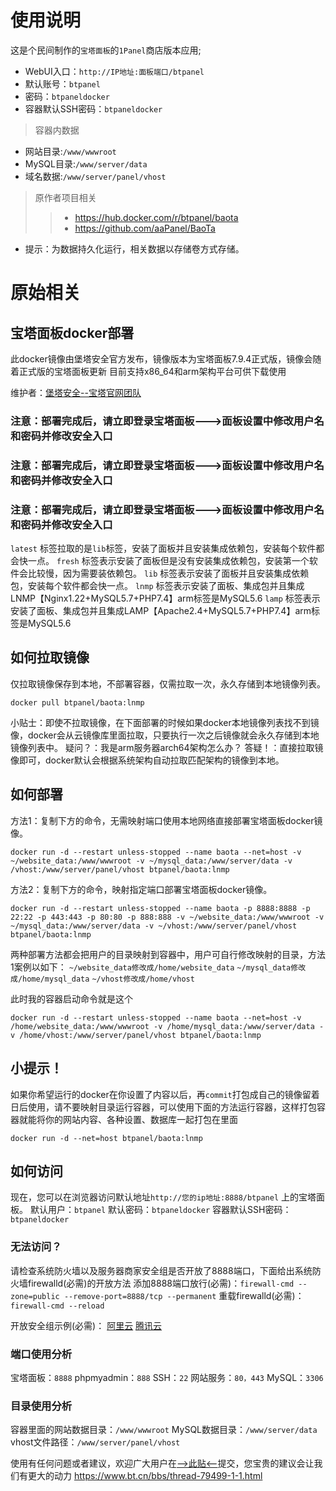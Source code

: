 # 使用说明

这是个民间制作的`宝塔面板`的`1Panel`商店版本应用;

- WebUI入口：`http://IP地址:面板端口/btpanel`
- 默认账号：`btpanel`
- 密码：`btpaneldocker`
- 容器默认SSH密码：`btpaneldocker`

> 容器内数据
- 网站目录:`/www/wwwroot`
- MySQL目录:`/www/server/data`
- 域名数据:`/www/server/panel/vhost`


> 原作者项目相关
>> - https://hub.docker.com/r/btpanel/baota
>> - https://github.com/aaPanel/BaoTa

- 提示：为数据持久化运行，相关数据以存储卷方式存储。


# 原始相关
## 宝塔面板docker部署

此docker镜像由堡塔安全官方发布，镜像版本为宝塔面板7.9.4正式版，镜像会随着正式版的宝塔面板更新
目前支持x86_64和arm架构平台可供下载使用

维护者：[堡塔安全--宝塔官网团队](https://www.bt.cn/bbs/thread-79499-1-1.html)

### 注意：部署完成后，请立即登录宝塔面板--->面板设置中修改用户名和密码并修改安全入口

### 注意：部署完成后，请立即登录宝塔面板--->面板设置中修改用户名和密码并修改安全入口

### 注意：部署完成后，请立即登录宝塔面板--->面板设置中修改用户名和密码并修改安全入口

`latest` 标签拉取的是`lib`标签，安装了面板并且安装集成依赖包，安装每个软件都会快一点。
`fresh` 标签表示安装了面板但是没有安装集成依赖包，安装第一个软件会比较慢，因为需要装依赖包。
`lib` 标签表示安装了面板并且安装集成依赖包，安装每个软件都会快一点。
`lnmp` 标签表示安装了面板、集成包并且集成LNMP【Nginx1.22+MySQL5.7+PHP7.4】arm标签是MySQL5.6
`lamp` 标签表示安装了面板、集成包并且集成LAMP【Apache2.4+MySQL5.7+PHP7.4】arm标签是MySQL5.6

## 如何拉取镜像

仅拉取镜像保存到本地，不部署容器，仅需拉取一次，永久存储到本地镜像列表。
```
docker pull btpanel/baota:lnmp
```
小贴士：即使不拉取镜像，在下面部署的时候如果docker本地镜像列表找不到镜像，docker会从云镜像库里面拉取，只要执行一次之后镜像就会永久存储到本地镜像列表中。
疑问？：我是arm服务器arch64架构怎么办？
答疑！：直接拉取镜像即可，docker默认会根据系统架构自动拉取匹配架构的镜像到本地。

## 如何部署

方法1：复制下方的命令，无需映射端口使用本地网络直接部署宝塔面板docker镜像。

```
docker run -d --restart unless-stopped --name baota --net=host -v ~/website_data:/www/wwwroot -v ~/mysql_data:/www/server/data -v /vhost:/www/server/panel/vhost btpanel/baota:lnmp
```

方法2：复制下方的命令，映射指定端口部署宝塔面板docker镜像。
```
docker run -d --restart unless-stopped --name baota -p 8888:8888 -p 22:22 -p 443:443 -p 80:80 -p 888:888 -v ~/website_data:/www/wwwroot -v ~/mysql_data:/www/server/data -v ~/vhost:/www/server/panel/vhost btpanel/baota:lnmp
```

两种部署方法都会把用户的目录映射到容器中，用户可自行修改映射的目录，方法1案例以如下：
`~/website_data修改成/home/website_data`
`~/mysql_data修改成/home/mysql_data`
`~/vhost修改成/home/vhost`

此时我的容器启动命令就是这个
```
docker run -d --restart unless-stopped --name baota --net=host -v /home/website_data:/www/wwwroot -v /home/mysql_data:/www/server/data -v /home/vhost:/www/server/panel/vhost btpanel/baota:lnmp
```

## 小提示！

如果你希望运行的docker在你设置了内容以后，再`commit`打包成自己的镜像留着日后使用，请不要映射目录运行容器，可以使用下面的方法运行容器，这样打包容器就能将你的网站内容、各种设置、数据库一起打包在里面
```
docker run -d --net=host btpanel/baota:lnmp
```

## 如何访问

现在，您可以在浏览器访问默认地址`http://您的ip地址:8888/btpanel` 上的宝塔面板。
默认用户：`btpanel`
默认密码：`btpaneldocker`
容器默认SSH密码：`btpaneldocker`

### 无法访问？

请检查系统防火墙以及服务器商家安全组是否开放了8888端口，下面给出系统防火墙firewalld(必需)的开放方法
添加8888端口放行(必需)：`firewall-cmd --zone=public --remove-port=8888/tcp --permanent`
重载firewalld(必需)：`firewall-cmd --reload`

开放安全组示例(必需)：
[阿里云](https://www.bt.cn/bbs/thread-75887-1-1.html)
[腾讯云](https://www.bt.cn/bbs/thread-61042-1-1.html)

### 端口使用分析

宝塔面板：`8888`
phpmyadmin：`888`
SSH：`22`
网站服务：`80，443`
MySQL：`3306`

### 目录使用分析

容器里面的网站数据目录：`/www/wwwroot`
MySQL数据目录：`/www/server/data`
vhost文件路径：`/www/server/panel/vhost`

使用有任何问题或者建议，欢迎广大用户在[-->此贴<--](https://www.bt.cn/bbs/thread-79499-1-1.html)提交，您宝贵的建议会让我们有更大的动力 https://www.bt.cn/bbs/thread-79499-1-1.html


